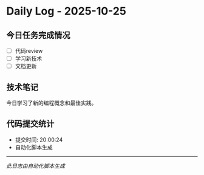 # Daily Log - 2025-10-25

## 今日任务完成情况
- [ ] 代码review
- [ ] 学习新技术
- [ ] 文档更新

## 技术笔记
今日学习了新的编程概念和最佳实践。

## 代码提交统计
- 提交时间: 20:00:24
- 自动化脚本生成

---
*此日志由自动化脚本生成*
